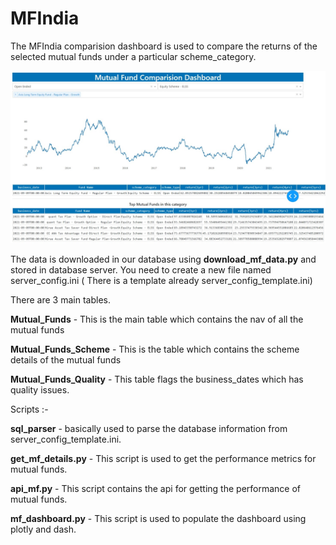 # MFIndia

The MFIndia comparision dashboard is used to compare the returns of the selected mutual funds under a particular scheme_category.

![alt text](https://github.com/SarveshShetty19/MFIndia/blob/050f84a519ef1d04ad38c37ce5ad8ff58ba97e8a/Web%20capture_13-9-2021_23111_127.0.0.1.jpeg)

The data is downloaded in our database using **download_mf_data.py** and stored in database server.
You need to create a new file named server_config.ini ( There is a template already server_config_template.ini)

There are 3 main tables.

**Mutual_Funds** - This is the main table which contains the nav of all the mutual funds

**Mutual_Funds_Scheme** - This is the table which contains the scheme details of the mutual funds

**Mutual_Funds_Quality** - This table flags the business_dates which has quality issues.


Scripts :-

**sql_parser** - basically used to parse the database information from server_config_template.ini.

**get_mf_details.py** - This script is used to get the performance metrics for mutual funds.

**api_mf.py** - This script contains the api for getting the performance of mutual funds.

**mf_dashboard.py** - This script is used to populate the dashboard using plotly and dash.





